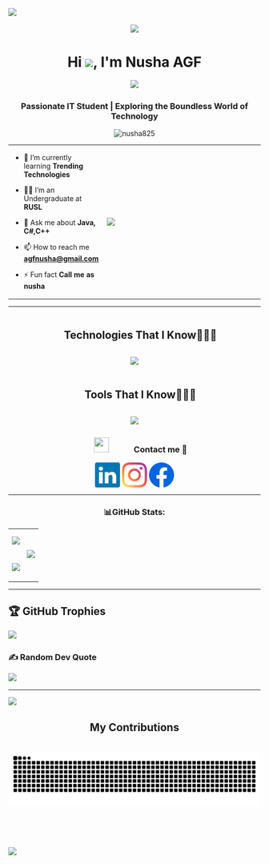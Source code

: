 <a href="https://www.youtube.com/watch?v=dQw4w9WgXcQ"><img src="https://user-images.githubusercontent.com/73097560/115834477-dbab4500-a447-11eb-908a-139a6edaec5c.gif"></a>

<p align="center" ><img  src = "https://github.com/7oSkaaa/7oSkaaa/blob/main/Images/about_me.gif?raw=true" width = 150px></p>
<h1 align="center">Hi <img src = "https://raw.githubusercontent.com/MartinHeinz/MartinHeinz/master/wave.gif" width = 30px>, I'm Nusha AGF</h1>
<p align="center">
  <a href="https://github.com/DenverCoder1/readme-typing-svg"><img src="https://readme-typing-svg.herokuapp.com?font=Time+New+Roman&color=1EB5F7&size=25&center=true&vCenter=true&width=600&height=100&lines=UG+in+Applied+Science;Full-Stack+Developer;UI/UX+Designer;Mobile+App+Developer;"></a>
</p>
<h3 align="center">Passionate IT Student | Exploring the Boundless World of Technology</h3>
<p align="center"> <img src="https://komarev.com/ghpvc/?username=nusha825&label=Profile%20views&color=770677&style=for-the-badge&logo=star" alt="nusha825" /> </p>

<table align="center">
<tr border="none">
<td width="50%" align="left">
  
- 🌱 I’m currently learning **Trending Technologies**

- 🧑‍🎓 I’m an Undergraduate at **RUSL**

- 💬 Ask me about **Java, C#,C++**

- 📫 How to reach me **agfnusha@gmail.com**
  
- ⚡ Fun fact **Call me as nusha**

</td>
<td width="50%" align="center">
 <img align="right" src="https://repository-images.githubusercontent.com/588181932/e36ec678-7984-4cdd-8e4c-a3932772ff8e" width = 300px>
  
  </td>
</tr>
</table>


---


<!--h1 without bottom border-->
<div id="user-content-toc">
  <ul align="center">
    <summary><h2 style="display: inline-block">Technologies That I Know👨🏻‍💻</h2></summary>
  </ul>
</div>
<!--tech stack icons-->
<p align="center">
  <a href="https://skillicons.dev">
    <img src="https://skillicons.dev/icons?i=git,aws,cpp,css,docker,postgres,express,figma,firebase,github,html,java,js,mongodb,mysql,nextjs,nodejs,postman,react,tailwind,ts,vscode,kubernetes,angular,ansible,cs,cpp,dart,dotnet,express,flutter,gcp,graphql,hibernate,jenkins,jquery,kafka,laravel,linux,materialui,nestjs,nextjs,nodejs,php,postgres,postman,react,redux,sass,spring,sqlite,tailwind,vite,&perline=14" />
  </a>
</p>


<div id="user-content-toc">
  <ul align="center">
    <summary><h2 style="display: inline-block">Tools That I Know👨🏻‍💻</h2></summary>
  </ul>
</div>
<!--tech stack icons-->
<p align="center">
  <a href="https://skillicons.dev">
    <img src="https://skillicons.dev/icons?i=androidstudio,eclipse,vscode,idea,visualstudio&perline=14" />
  </a>
</p>

<!-- Connect with me -->
<!--h2 without bottom border-->
<div id="user-content-toc">
  <ul align="center">
    <summary>
<h3 align="center" > <img src="https://media.giphy.com/media/iY8CRBdQXODJSCERIr/giphy.gif" width="30" height="30" style="margin-right: 50px;">Contact  me 🤝 </h3></summary>
  </ul>
</div>

<!--icons and links-->
<p align="center">
<a href="https://linkedin.com/in/agfnusha" target="_blank"><img align="center" src="https://raw.githubusercontent.com/CLorant/readme-social-icons/main/large/colored/linkedin.svg" alt="linkedin" height="50" width="50" /></a>
<a href="https://www.instagram.com/nusha_fathii/" target="_blank"><img align="center" src="https://raw.githubusercontent.com/CLorant/readme-social-icons/main/large/colored/instagram.svg" alt="instagram" height="50" width="50" /></a>
<a href="https://www.facebook.com/nushfathiii" target="_blank"><img align="center" src="https://raw.githubusercontent.com/CLorant/readme-social-icons/main/large/colored/facebook.svg" alt="facebook" height="50" width="50" /></a>
</p>


---


<h3 align="center"><b>📊GitHub Stats:</b></h3>
<p align="center">
<table align="center">
<tr border="none">
<td width="50%" align="center">
  
  ![](https://github-readme-stats.vercel.app/api?username=nusha825&theme=dark&hide_border=false&include_all_commits=false&count_private=false)<br/>
  <br></br>
  ![](https://nirzak-streak-stats.vercel.app/?user=nusha825&theme=dark&hide_border=false)<br/>
</td>
<td width="50%" align="center">

 ![](https://github-readme-stats.vercel.app/api/top-langs/?username=nusha825&theme=dark&hide_border=false&include_all_commits=false&count_private=false&layout=compact)
  
  </td>
</tr>
</table>

---

## 🏆 GitHub Trophies
![](https://github-profile-trophy.vercel.app/?username=nusha825&theme=radical&no-frame=false&no-bg=true&margin-w=4)

### ✍️ Random Dev Quote
![](https://quotes-github-readme.vercel.app/api?type=horizontal&theme=radical)

---
[![](https://visitcount.itsvg.in/api?id=nusha825&icon=0&color=0)](https://visitcount.itsvg.in)

<!-- Proudly created with GPRM ( https://gprm.itsvg.in ) -->

<div align="center">
  <h2> My Contributions </h2>
  <br>
  <img alt="snake eating my contributions" src="https://raw.githubusercontent.com/nusha825/nusha825/output/github-contribution-grid-snake-dark.svg" />
  
  <br/><br/><br/>
</div>

<a href="https://www.youtube.com/watch?v=dQw4w9WgXcQ"><img src="https://user-images.githubusercontent.com/73097560/115834477-dbab4500-a447-11eb-908a-139a6edaec5c.gif"></a>

